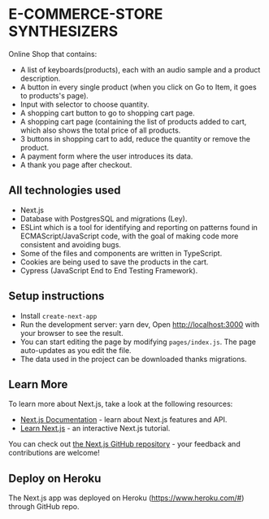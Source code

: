 # E-COMMERCE-STORE SYNTHESIZERS

Online Shop that contains:
- A list of keyboards(products), each with an audio sample and a product description. 
- A button in every single product (when you click on Go to Item, it goes to products's page).
- Input with selector to choose quantity.
- A shopping cart button to go to shopping cart page.
- A shopping cart page (containing the list of products added to cart, which also shows the total price of all products.
- 3 buttons in shopping cart to add, reduce the quantity or remove the product.
- A payment form where the user introduces its data.
- A thank you page after checkout.

## All technologies used

- Next.js
- Database with PostgresSQL and migrations (Ley).
- ESLint which is a tool for identifying and reporting on patterns found in ECMAScript/JavaScript code, with the goal of making code more consistent and avoiding bugs. 
- Some of the files and components are written in TypeScript.
- Cookies are being used to save the products in the cart.
- Cypress (JavaScript End to End Testing Framework).

## Setup instructions

- Install ``create-next-app``
- Run the development server:
yarn dev,
Open [http://localhost:3000](http://localhost:3000) with your browser to see the result.
- You can start editing the page by modifying `pages/index.js`. The page auto-updates as you edit the file.
- The data used in the project can be downloaded thanks migrations.

## Learn More

To learn more about Next.js, take a look at the following resources:

- [Next.js Documentation](https://nextjs.org/docs) - learn about Next.js features and API.
- [Learn Next.js](https://nextjs.org/learn) - an interactive Next.js tutorial.

You can check out [the Next.js GitHub repository](https://github.com/zeit/next.js/) - your feedback and contributions are welcome!

## Deploy on Heroku 

The Next.js app was deployed on Heroku (https://www.heroku.com/#) through GitHub repo.


